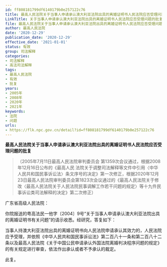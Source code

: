 ```yaml
---
id: ff808181799df6140179b0e257122c76
title: 最高人民法院关于当事人申请承认澳大利亚法院出具的离婚证明书人民法院应否受理问题的批复
LinkTitle: 关于当事人申请承认澳大利亚法院出具的离婚证明书人民法院应否受理问题的批复（2020）
file: 最高人民法院关于当事人申请承认澳大利亚法院出具的离婚证明书人民法院应否受理问题的批复_20201229_ff808181799df6140179b0e257122c76.doc
author: 最高人民法院
date: '2020-12-29'
publication_date: '2020-12-29'
effective_date: '2021-01-01'
status: 有效
group: 司法解释
categories:
- 司法解释
- 高法司法解释
tags:
- 最高人民法院
- 有效
- 批复
years:
- 2005年
- 2008年
- 2020年
- 2021年
keywords:
- 法院
- 问题
urls:
- https://flk.npc.gov.cn/detail?id=ff808181799df6140179b0e257122c76
---
```


**最高人民法院关于当事人申请承认澳大利亚法院出具的离婚证明书人民法院应否受理问题的批复**

> （2005年7月11日最高人民法院审判委员会
> 第1359次会议通过，根据2008年12月16日公布的《最高人民
> 法院关于调整司法解释等文件中引用〈中华人民共和国民事诉讼法〉条文序号的决定》第一次修正，根据2020年12月23日最高人民法院审判委员会第1823次会议通过的《最高人民法院关于修改〈最高人民法院关于人民法院民事调解工作若干问题的规定〉等十九件民事诉讼类司法解释的决定》第二次修正）

广东省高级人民法院：

你院报送的粤高法民一他字〔2004〕9号“关于当事人申请承认澳大利亚法院出具的离婚证明书有关问题”的请示收悉。经研究，答复如下：

当事人持澳大利亚法院出具的离婚证明书向人民法院申请承认其效力的，人民法院应予受理，并依照《中华人民共和国民事诉讼法》第二百八十一条和第二百八十二条以及最高人民法院《关于中国公民申请承认外国法院离婚判决程序问题的规定》的有关规定进行审查，依法作出承认或者不予承认的裁定。

此复。
